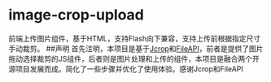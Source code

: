 # image-crop-upload
前端上传图片组件，基于HTML，支持Flash向下兼容，支持上传前根据指定尺寸手动裁剪。
##声明
首先注明，本项目是基于[Jcrop](https://github.com/tapmodo/Jcrop)和[FileAPI](https://github.com/mailru/FileAPI)，前者是提供了图片拖动选择裁剪的JS组件，后者则是图片处理和上传的组件，本项目是融合两个开源项目发展而成。简化了一些步骤并优化了使用体验。感谢Jcrop和FileAPI
